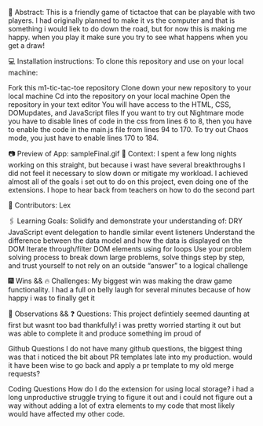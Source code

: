 💭 Abstract:
This is a friendly game of tictactoe that can be playable with two players. I had originally planned to make it vs the computer and that is something i would liek to do down the road, but for now this is making me happy. when you play it make sure you try to see what happens when you get a draw!

💻 Installation instructions:
To clone this repository and use on your local machine:

Fork this m1-tic-tac-toe repository
Clone down your new repository to your local machine
Cd into the repository on your local machine
Open the repository in your text editor
You will have access to the HTML, CSS, DOMupdates, and JavaScript files
If you want to try out Nightmare mode you have to disable lines of code in the css from lines 6 to 8, then you have to enable the code in the main.js file from lines 94 to 170.
To try out Chaos mode, you just have to enable lines 170 to 184. 

📷 Preview of App:
sampleFinal.gif
🍎 Context:
I spent a few long nights working on this straight, but because i wast have several breakthroughs I did not feel it necessary to slow down or mitigate my workload. I achieved almost all of the goals i set out to do on this project, even doing one of the extensions. I hope to hear back from teachers on how to do the second part

🧠 Contributors:
Lex

🖇️ Learning Goals:
Solidify and demonstrate your understanding of:
DRY JavaScript
event delegation to handle similar event listeners
Understand the difference between the data model and how the data is displayed on the DOM
Iterate through/filter DOM elements using for loops
Use your problem solving process to break down large problems, solve things step by step, and trust yourself to not rely on an outside “answer” to a logical challenge

🎆 Wins && 🔥 Challenges:
My biggest win was making the draw game functionality. I had a full on belly laugh for several minutes because of how happy i was to finally get it

📝 Observations && ❓ Questions:
This project defintiely seemed daunting at first but wasnt too bad thankfully! i was pretty worried starting it out but was able to complete it and produce something im proud of 

Github Questions 
I do not have many github questions, the biggest thing was that i noticed the bit about PR templates late into my production. would it have been wise to go back and apply a pr template to my old merge requests?

Coding Questions 
How do I do the extension for using local storage? i had a long unproductive struggle trying to figure it out and i could not figure out a way without adding a lot of extra elements to my code that most likely would have affected my other code. 